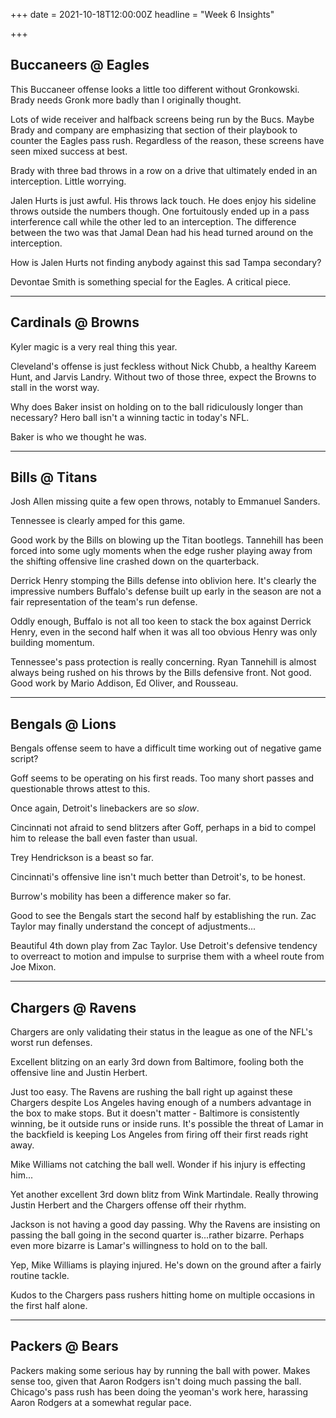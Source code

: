 +++
date = 2021-10-18T12:00:00Z
headline = "Week 6 Insights"

+++
## Buccaneers @ Eagles

This Buccaneer offense looks a little too different without Gronkowski. Brady needs Gronk more badly than I originally thought.

Lots of wide receiver and halfback screens being run by the Bucs. Maybe Brady and company are emphasizing that section of their playbook to counter the Eagles pass rush. Regardless of the reason, these screens have seen mixed success at best.

Brady with three bad throws in a row on a drive that ultimately ended in an interception. Little worrying.

Jalen Hurts is just awful. His throws lack touch. He does enjoy his sideline throws outside the numbers though. One fortuitously ended up in a pass interference call while the other led to an interception. The difference between the two was that Jamal Dean had his head turned around on the interception.

How is Jalen Hurts not finding anybody against this sad Tampa secondary?

Devontae Smith is something special for the Eagles. A critical piece.

***

## Cardinals @ Browns

Kyler magic is a very real thing this year.

Cleveland's offense is just feckless without Nick Chubb, a healthy Kareem Hunt, and Jarvis Landry. Without two of those three, expect the Browns to stall in the worst way.

Why does Baker insist on holding on to the ball ridiculously longer than necessary? Hero ball isn't a winning tactic in today's NFL.

Baker is who we thought he was.

***

## Bills @ Titans

Josh Allen missing quite a few open throws, notably to Emmanuel Sanders.

Tennessee is clearly amped for this game.

Good work by the Bills on blowing up the Titan bootlegs. Tannehill has been forced into some ugly moments when the edge rusher playing away from the shifting offensive line crashed down on the quarterback.

Derrick Henry stomping the Bills defense into oblivion here. It's clearly the impressive numbers Buffalo's defense built up early in the season are not a fair representation of the team's run defense.

Oddly enough, Buffalo is not all too keen to stack the box against Derrick Henry, even in the second half when it was all too obvious Henry was only building momentum.

Tennessee's pass protection is really concerning. Ryan Tannehill is almost always being rushed on his throws by the Bills defensive front. Not good. Good work by Mario Addison, Ed Oliver, and Rousseau.

***

## Bengals @ Lions

Bengals offense seem to have a difficult time working out of negative game script?

Goff seems to be operating on his first reads. Too many short passes and questionable throws attest to this.

Once again, Detroit's linebackers are so _slow_.

Cincinnati not afraid to send blitzers after Goff, perhaps in a bid to compel him to release the ball even faster than usual.

Trey Hendrickson is a beast so far.

Cincinnati's offensive line isn't much better than Detroit's, to be honest.

Burrow's mobility has been a difference maker so far.

Good to see the Bengals start the second half by establishing the run. Zac Taylor may finally understand the concept of adjustments...

Beautiful 4th down play from Zac Taylor. Use Detroit's defensive tendency to overreact to motion and impulse to surprise them with a wheel route from Joe Mixon.

***

## Chargers @ Ravens

Chargers are only validating their status in the league as one of the NFL's worst run defenses.

Excellent blitzing on an early 3rd down from Baltimore, fooling both the offensive line and Justin Herbert.

Just too easy. The Ravens are rushing the ball right up against these Chargers despite Los Angeles having enough of a numbers advantage in the box to make stops. But it doesn't matter - Baltimore is consistently winning, be it outside runs or inside runs. It's possible the threat of Lamar in the backfield is keeping Los Angeles from firing off their first reads right away.

Mike Williams not catching the ball well. Wonder if his injury is effecting him...

Yet another excellent 3rd down blitz from Wink Martindale. Really throwing Justin Herbert and the Chargers offense off their rhythm.

Jackson is not having a good day passing. Why the Ravens are insisting on passing the ball going in the second quarter is...rather bizarre. Perhaps even more bizarre is Lamar's willingness to hold on to the ball.

Yep, Mike Williams is playing injured. He's down on the ground after a fairly routine tackle.

Kudos to the Chargers pass rushers hitting home on multiple occasions in the first half alone.

***

## Packers @ Bears

Packers making some serious hay by running the ball with power. Makes sense too, given that Aaron Rodgers isn't doing much passing the ball. Chicago's pass rush has been doing the yeoman's work here, harassing Aaron Rodgers at a somewhat regular pace.